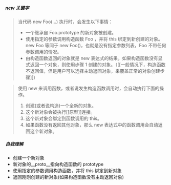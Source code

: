 ##### new 关键字

> 当代码 new Foo(...) 执行时，会发生以下事情：
>
> - 一个继承自 Foo.prototype 的新对象被创建。
> - 使用指定的参数调用构造函数 Foo ，并将 this 绑定到新创建的对象。new Foo 等同于 new Foo()，也就是没有指定参数列表，Foo 不带任何参数调用的情况。
> - 由构造函数返回的对象就是 new 表达式的结果。如果构造函数没有显式返回一个对象，则使用步骤 1 创建的对象。（[[一般情况下，构造函数不返回值，但是用户可以选择主动返回对象，来覆盖正常的对象创建步骤]]）

> 使用 new 来调用函数，或者说发生构造函数调用时，会自动执行下面的操作。
>
> 1.  创建(或者说构造)一个全新的对象。
> 2.  这个新对象会被执行[[原型]]连接。
> 3.  这个新对象会绑定到函数调用的 this。
> 4.  如果函数没有返回其他对象，那么 new 表达式中的函数调用会自动返回这个新对象。

##### 自我理解

- 创建一个新对象
- 新对象的\_\_proto\_\_指向构造函数的 prototype
- 使用指定的参数调用构造函数，并将 this 绑定到新对象
- 返回刚刚创建的新对象(如果构造函数没有主动返回对象)
